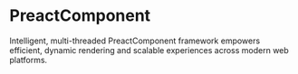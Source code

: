 # PreactComponent
Intelligent, multi-threaded PreactComponent framework empowers efficient, dynamic rendering and scalable experiences across modern web platforms.
